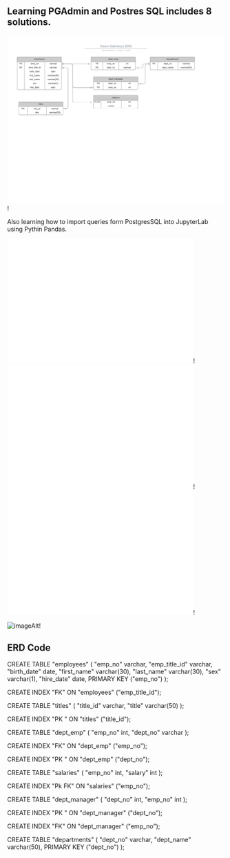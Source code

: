 ## Learning PGAdmin and Postres SQL includes 8 solutions. 

![imageAlt](https://github.com/dsalisbury1141/PostgresSQL/blob/master/ERD/Dsalisbury1141%20ERD%20diagram.png)!

Also learning how to import queries form PostgresSQL into JupyterLab using Pythin Pandas.  

![imageAlt](https://github.com/dsalisbury1141/PostgresSQL/blob/master/EmployeeSQL/Bonus/Salary_Plot1.png)!
![imageAlt](https://github.com/dsalisbury1141/PostgresSQL/blob/master/EmployeeSQL/Bonus/Salary_Plot2.png)!
![imageAlt](https://github.com/dsalisbury1141/PostgresSQL/blob/master/EmployeeSQL/Bonus/Salary_Plot3.png)!

![imageAlt](https://github.com/dsalisbury1141/PostgresSQL/blob/master/EmployeeSQL/Bonus/Bonus%20SQL.ipynb)!


## ERD Code 
CREATE TABLE "employees" (
  "emp_no" varchar,
  "emp_title_id" varchar,
  "birth_date" date,
  "first_name" varchar(30),
  "last_name" varchar(30),
  "sex" varchar(1),
  "hire_date" date,
  PRIMARY KEY ("emp_no")
);

CREATE INDEX "FK" ON  "employees" ("emp_title_id");

CREATE TABLE "titles" (
  "title_id" varchar,
  "title" varchar(50)
);

CREATE INDEX "PK " ON  "titles" ("title_id");

CREATE TABLE "dept_emp" (
  "emp_no" int,
  "dept_no" varchar
);

CREATE INDEX "FK" ON  "dept_emp" ("emp_no");

CREATE INDEX "PK " ON  "dept_emp" ("dept_no");

CREATE TABLE "salaries" (
  "emp_no" int,
  "salary" int
);

CREATE INDEX "Pk FK" ON  "salaries" ("emp_no");

CREATE TABLE "dept_manager" (
  "dept_no" int,
  "emp_no" int
);

CREATE INDEX "PK " ON  "dept_manager" ("dept_no");

CREATE INDEX "FK" ON  "dept_manager" ("emp_no");

CREATE TABLE "departments" (
  "dept_no" varchar,
  "dept_name" varchar(50),
  PRIMARY KEY ("dept_no")
);
